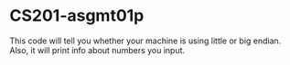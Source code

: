 # CS201-asgmt01p
This code will tell you whether your machine is using little or big endian.
Also, it will print info about numbers you input.
